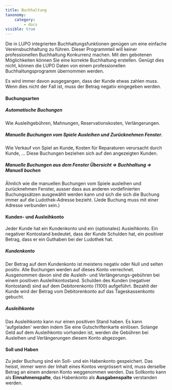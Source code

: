 ```yaml
---
title: Buchhaltung
taxonomy:
    category:
        - docs
visible: true
---
```


Die in LUPO integrierten Buchhaltungsfunktionen genügen um eine einfache Vereinsbuchhaltung zu führen. Dieser Programmteil will keiner professionellen Buchhaltung Konkurrenz machen. Mit den gebotenen Möglichkeiten können Sie eine korrekte Buchhaltung erstellen. Genügt dies nicht, können die LUPO Daten von einem professionellen Buchhaltungsprogramm übernommen werden.

Es wird immer davon ausgegangen, dass der Kunde etwas zahlen muss. Wenn dies nicht der Fall ist, muss der Betrag negativ eingegeben werden.

#### Buchungsarten

##### Automatische Buchungen

Wie Ausleihgebühren, Mahnungen, Reservationskosten, Verlängerungen.

##### Manuelle Buchungen vom Spiele Ausleihen und Zurücknehmen Fenster.

Wie Verkauf von Spiel an Kunde, Kosten für Reparaturen verursacht durch Kunde, ... Diese Buchungen beziehen sich auf den angezeigten Kunden.

##### Manuelle Buchungen aus dem Fenster **Übersicht => Buchhaltung => Manuell buchen**

Ähnlich wie die manuellen Buchungen vom Spiele ausleihen und zurücknehmen Fenster, ausser dass aus anderen vordefinierten Buchungssätzen ausgewählt werden kann und sich die sich die Buchung immer auf die Ludothek-Adresse bezieht. (Jede Buchung muss mit einer Adresse verbunden sein.)

#### Kunden- und Ausleihkonto

Jeder Kunde hat ein Kundenkonto und ein (optionales) Ausleihkonto. Ein negativer Kontostand bedeutet, dass der Kunde Schulden hat, ein positiver Betrag, dass er ein Guthaben bei der Ludothek hat.

##### Kundenkonto

Der Betrag auf dem Kundenkonto ist meistens negativ oder Null und selten positiv. Alle Buchungen werden auf dieses Konto verrechnet. Ausgenommen davon sind die Ausleih- und Verlängerungs-gebühren bei einem positiven Ausleihkontostand. Schulden des Kunden (negativer Kontostand) sind auf dem Debitorenkonto (1100) aufgeführt. Bezahlt der Kunde wird der Betrag vom Debitorenkonto auf das Tageskassenkonto gebucht.

##### Ausleihkonto

Das Ausleihkonto kann nur einen positiven Stand haben. Es kann 'aufgeladen' werden indem Sie eine Gutschriftenkarte einlösen. Solange Geld auf dem Ausleihkonto vorhanden ist, werden die Gebühren bei Ausleihen und Verlängerungen diesem Konto abgezogen.

#### Soll und Haben

Zu jeder Buchung sind ein Soll- und ein Habenkonto gespeichert. Das heisst, immer wenn der Inhalt eines Kontos vergrössert wird, muss derselbe Betrag an einem anderen Konto weggenommen werden. Das Sollkonto kann als **Einnahmenspalte**, das Habenkonto als **Ausgabenspalte** verstanden werden.
